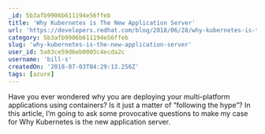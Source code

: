 ```yaml
---
_id: 5b3afb9906b611194e56ffeb
title: 'Why Kubernetes is The New Application Server'
url: 'https://developers.redhat.com/blog/2018/06/28/why-kubernetes-is-the-new-application-server/'
category: 5b3afb9906b611194e56ffeb
slug: 'why-kubernetes-is-the-new-application-server'
user_id: 5a83ce59d6eb0005c4ecda2c
username: 'bill-s'
createdOn: '2018-07-03T04:29:13.256Z'
tags: [azure]
---
```


Have you ever wondered why you are deploying your multi-platform applications using containers? Is it just a matter of “following the hype”? In this article, I’m going to ask some provocative questions to make my case for Why Kubernetes is the new application server.
